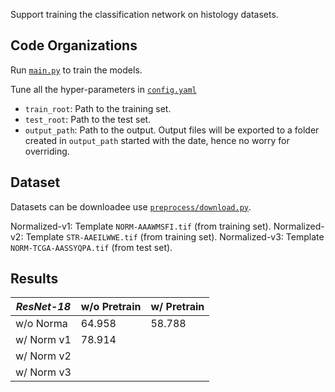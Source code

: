 Support training the classification network on histology datasets.

## Code Organizations

Run [`main.py`](main.py) to train the models.

Tune all the hyper-parameters in [`config.yaml`](config.yaml)
- `train_root`: Path to the training set.
- `test_root`: Path to the test set.
- `output_path`: Path to the output. Output files will be exported to a folder created in `output_path` started with the date, hence no worry for overriding.

## Dataset

Datasets can be downloadee use [`preprocess/download.py`](preprocess/download.py).

Normalized-v1: Template `NORM-AAAWMSFI.tif` (from training set).
Normalized-v2: Template `STR-AAEILWWE.tif` (from training set).
Normalized-v3: Template `NORM-TCGA-AASSYQPA.tif` (from test set).

## Results
| *ResNet-18* | w/o Pretrain | w/ Pretrain |
| -- | -- | -- |
| w/o Norma | 64.958 | 58.788 |
| w/ Norm v1 | 78.914 | |
| w/ Norm v2 | | |
| w/ Norm v3 | | |


